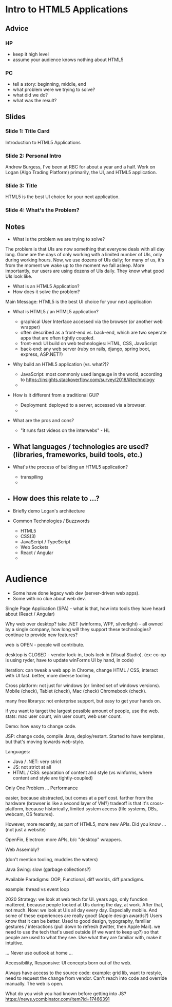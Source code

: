 
# Intro to HTML5 Applications

## Advice

### HP

- keep it high level
- assume your audience knows nothing about HTML5

### PC

- tell a story: beginning, middle, end
- what problem were we trying to solve?
- what did we do?
- what was the result?

## Slides

### Slide 1: Title Card

Introduction to HTML5 Applications

### Slide 2: Personal Intro

Andrew Burgess, I've been at RBC for about a year and a half. Work on Logan (Algo Trading Platform) primarily, the UI, and HTML5 application.

### Slide 3: Title

HTML5 is the best UI choice for your next application.

### Slide 4: What's the Problem?

## Notes

- What is the problem we are trying to solve?

The problem is that UIs are now something that everyone deals with all day
long.  Gone are the days of only working with a limited number of UIs, only
during working hours. Now, we use dozens of UIs daily; for many of us, it's
from the moment we wake up to the moment we fall asleep. More importantly, our
users are using dozens of UIs daily. They know what good UIs look like.


- What is an HTML5 Application?
- How does it solve the problem?


Main Message: HTML5 is the best UI choice for your next application

- What is HTML5 / an HTML5 application?
	- graphical User Interface accessed via the browser (or another web wrapper)
	- often described as a front-end vs. back-end, which are two seperate apps that are often tightly coupled.
	- front-end: UI build on web technologies: HTML, CSS, JavaScript
	- back-end: any web server (ruby on rails, django, spring boot, express, ASP.NET?)

- Why build an HTML5 application (vs. what?)?
	- JavaScript: most commonly used langauge in the world, according to https://insights.stackoverflow.com/survey/2018/#technology
	- 

- How is it different from a traditional GUI?
	- Deployment: deployed to a server, accessed via a browser.
	- 


- What are the pros and cons?
	- "it runs fast videos on the interwebs" - HL

- What languages / technologies are used? (libraries, frameworks, build tools, etc.)
	- 

- What's the process of building an HTML5 application?
	- transpiling
	- 

- How does this relate to ...?
	- 


- Briefly demo Logan's architecture
- Common Technologies / Buzzwords
	 - HTML5
	 - CSS(3)
	 - JavaScript / TypeScript
	 - Web Sockets
	 - React / Angular
	 - 

# Audience 
- Some have done legacy web dev (server-driven web apps).
- Some with no clue about web dev.

Single Page Application (SPA) - what is that, how into tools they have heard about (React / Angular)

Why web over desktop? take .NET (winforms, WPF, silverlight) - all owned by a single company, how long will they support these technologies? continue to provide new features?

web is OPEN - people will contribute. 

desktop is CLOSED - vendor lock-in, tools lock in (Visual Studio). (ex: co-op is using ryder, have to update winForms UI by hand, in code)

Iteration: can tweak a web app in Chrome, change HTML / CSS, interact with UI fast. better, more diverse tooling

Cross platform: not just for windows (or limited set of windows versions). Mobile (check), Tablet (check), Mac (check) Chromebook (check).

many free librarys: not enterprise support, but easy to get your hands on.

if you want to target the largest possible amount of people, use the web. stats: mac user count, win user count, web user count.

Demo: how easy to change code.

JSP: change code, compile Java, deploy/restart. Started to have templates, but that's moving towards web-style.

Languages:
- Java / .NET: very strict
- JS: not strict at all
- HTML / CSS: separation of content and style (vs winforms, where content and style are tightly-coupled)

Only One Problem ... Performance

easier, because abstracted, but comes at a perf cost. farther from the hardware (browser is like a second layer of VM?)
tradeoff is that it's cross-platform, because historically, limited system access (file systems, DBs, webcam, OS features). 

However, more recently, as part of HTML5, more new APIs. Did you know ... (not just a website)

OpenFin, Electron: more APIs, b/c "desktop" wrappers.

Web Assembly?

(don't mention tooling, muddies the waters)

Java Swing: slow (garbage collections?)

Available Paradigms: OOP, Functional, diff worlds, diff paradigms.

example: thread vs event loop

2020 Strategy: we look at web tech for UI. years ago, only function mattered, because people looked at UIs during the day, at work. After that, not much. Now: we look at UIs all day every day. Especially mobile. And some of these experiences are really good! (Apple design awards?) Users know that it can be better. Used to good design, typography, familiar gestures / interactions (pull down to refresh (twitter, then Apple Mail). we need to use the tech that's used outside (if we want to keep up?) so that people are used to what they see. Use what they are familiar with, make it intuitive. 

... Never use outlook at home ...

Accessibility, Responsive: UI concepts born out of the web.

Always have access to the source code: example: grid lib, want to restyle, need to request the change from vendor. Can't reach into code and override manually. The web is open.

What do you wish you had known before getting into JS? https://news.ycombinator.com/item?id=17466391










